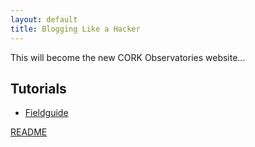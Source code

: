 ```yaml
---
layout: default
title: Blogging Like a Hacker
---
```

This will become the new CORK Observatories website...
## Tutorials
* [Fieldguide](tutorials/FieldGuide)


[README](README)

